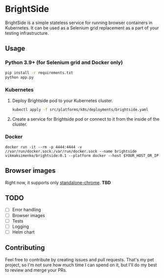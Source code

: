 BrightSide
==========

BrightSide is a simple stateless service for running browser containers in Kubernetes. It can be used as a Selenium grid replacement as a part of your testing infrastructure.

## Usage

### Python 3.9+ (for Selenium grid and Docker only)
```bash
pip install -r requirements.txt
python app.py
```

### Kubernetes

1. Deploy Brightside pod to your Kubernetes cluster. 
    ```bash
    kubectl apply -f src/platforms/k8s/deployments/brightside.yaml
    ```
2. Create a service for Brightside pod or connect to it from the inside of the cluster.

### Docker 
```
docker run -it --rm -p 4444:4444 -v //var/run/docker.sock:/var/run/docker.sock --name brightside  vikmaksimenko/brightside:0.1 --platform docker --host $YOUR_HOST_OR_IP
```

## Browser images 
Right now, it supports only [standalone-chrome](https://hub.docker.com/r/selenium/standalone-chrome).
**TBD**

## TODO

- [ ] Error handling
- [ ] Browser images
- [ ] Tests
- [ ] Logging
- [ ] Helm chart

## Contributing

Feel free to contribute by creating issues and pull requests.
That's my pet project, so I'm not sure how much time I can spend on it, but I'll do my best to review and merge your PRs.

